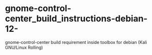# gnome-control-center_build_instructions-debian-12-
gnome-control-center build requirement inside toolbox for debian (Kali GNU/Linux Rolling)
